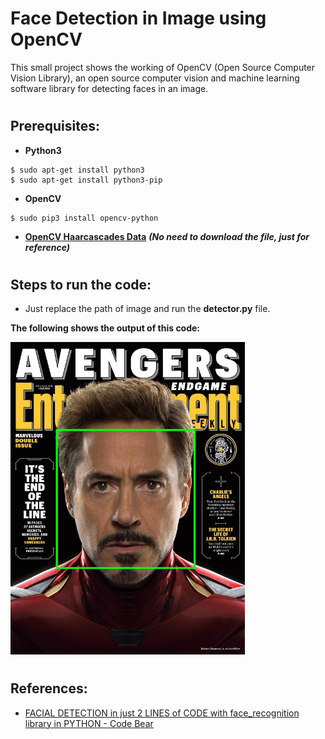 # Face Detection in Image using OpenCV
This small project shows the working of OpenCV (Open Source Computer Vision Library), an open source computer vision and machine learning software library for detecting faces in an image.
#
## Prerequisites:
- **Python3**
```
$ sudo apt-get install python3
$ sudo apt-get install python3-pip
```
- **OpenCV**
```
$ sudo pip3 install opencv-python
```
- [**OpenCV Haarcascades Data**](https://github.com/opencv/opencv/tree/master/data/haarcascades)
***(No need to download the file, just for reference)***
#
## Steps to run the code:
- Just replace the path of image and run the **detector.py** file.

**The following shows the output of this code:**<br>

<img src='images/output.jpg' height='500'>

#
## References:
- [FACIAL DETECTION in just 2 LINES of CODE with face_recognition library in PYTHON - Code Bear](https://youtu.be/rRYg-61GB0M)